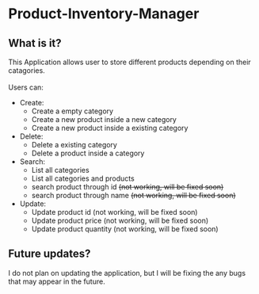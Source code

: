 # Product-Inventory-Manager

## What is it?
This Application allows user to store different products depending on their catagories.
<br>
<br>
Users can:
- Create:
  - Create a empty category
  - Create a new product inside a new category
  - Create a new product inside a existing category
- Delete:
  - Delete a existing category
  - Delete a product inside a category
- Search:
  - List all categories
  - List all categories and products
  - search product through id ~~(not working, will be fixed soon)~~
  - search product through name ~~(not working, will be fixed soon)~~
- Update:
  - Update product id (not working, will be fixed soon)
  - Update product price (not working, will be fixed soon)
  - Update product quantity (not working, will be fixed soon)
  
 ## Future updates?
 I do not plan on updating the application, but I will be fixing the any bugs that may appear in the future.
